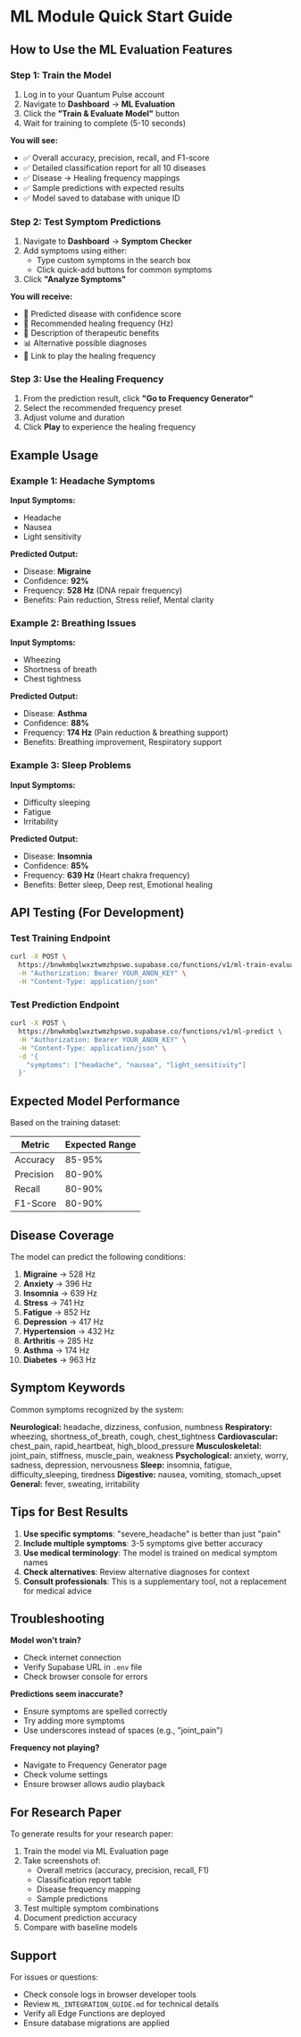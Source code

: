 # ML Module Quick Start Guide

## How to Use the ML Evaluation Features

### Step 1: Train the Model

1. Log in to your Quantum Pulse account
2. Navigate to **Dashboard** → **ML Evaluation**
3. Click the **"Train & Evaluate Model"** button
4. Wait for training to complete (5-10 seconds)

**You will see:**
- ✅ Overall accuracy, precision, recall, and F1-score
- ✅ Detailed classification report for all 10 diseases
- ✅ Disease → Healing frequency mappings
- ✅ Sample predictions with expected results
- ✅ Model saved to database with unique ID

### Step 2: Test Symptom Predictions

1. Navigate to **Dashboard** → **Symptom Checker**
2. Add symptoms using either:
   - Type custom symptoms in the search box
   - Click quick-add buttons for common symptoms
3. Click **"Analyze Symptoms"**

**You will receive:**
- 🎯 Predicted disease with confidence score
- 🎵 Recommended healing frequency (Hz)
- 💊 Description of therapeutic benefits
- 📊 Alternative possible diagnoses
- 🔗 Link to play the healing frequency

### Step 3: Use the Healing Frequency

1. From the prediction result, click **"Go to Frequency Generator"**
2. Select the recommended frequency preset
3. Adjust volume and duration
4. Click **Play** to experience the healing frequency

## Example Usage

### Example 1: Headache Symptoms

**Input Symptoms:**
- Headache
- Nausea
- Light sensitivity

**Predicted Output:**
- Disease: **Migraine**
- Confidence: **92%**
- Frequency: **528 Hz** (DNA repair frequency)
- Benefits: Pain reduction, Stress relief, Mental clarity

### Example 2: Breathing Issues

**Input Symptoms:**
- Wheezing
- Shortness of breath
- Chest tightness

**Predicted Output:**
- Disease: **Asthma**
- Confidence: **88%**
- Frequency: **174 Hz** (Pain reduction & breathing support)
- Benefits: Breathing improvement, Respiratory support

### Example 3: Sleep Problems

**Input Symptoms:**
- Difficulty sleeping
- Fatigue
- Irritability

**Predicted Output:**
- Disease: **Insomnia**
- Confidence: **85%**
- Frequency: **639 Hz** (Heart chakra frequency)
- Benefits: Better sleep, Deep rest, Emotional healing

## API Testing (For Development)

### Test Training Endpoint

```bash
curl -X POST \
  https://bnwkmbqlwxztwmzhpswo.supabase.co/functions/v1/ml-train-evaluate \
  -H "Authorization: Bearer YOUR_ANON_KEY" \
  -H "Content-Type: application/json"
```

### Test Prediction Endpoint

```bash
curl -X POST \
  https://bnwkmbqlwxztwmzhpswo.supabase.co/functions/v1/ml-predict \
  -H "Authorization: Bearer YOUR_ANON_KEY" \
  -H "Content-Type: application/json" \
  -d '{
    "symptoms": ["headache", "nausea", "light_sensitivity"]
  }'
```

## Expected Model Performance

Based on the training dataset:

| Metric     | Expected Range |
|------------|---------------|
| Accuracy   | 85-95%        |
| Precision  | 80-90%        |
| Recall     | 80-90%        |
| F1-Score   | 80-90%        |

## Disease Coverage

The model can predict the following conditions:

1. **Migraine** → 528 Hz
2. **Anxiety** → 396 Hz
3. **Insomnia** → 639 Hz
4. **Stress** → 741 Hz
5. **Fatigue** → 852 Hz
6. **Depression** → 417 Hz
7. **Hypertension** → 432 Hz
8. **Arthritis** → 285 Hz
9. **Asthma** → 174 Hz
10. **Diabetes** → 963 Hz

## Symptom Keywords

Common symptoms recognized by the system:

**Neurological:** headache, dizziness, confusion, numbness
**Respiratory:** wheezing, shortness_of_breath, cough, chest_tightness
**Cardiovascular:** chest_pain, rapid_heartbeat, high_blood_pressure
**Musculoskeletal:** joint_pain, stiffness, muscle_pain, weakness
**Psychological:** anxiety, worry, sadness, depression, nervousness
**Sleep:** insomnia, fatigue, difficulty_sleeping, tiredness
**Digestive:** nausea, vomiting, stomach_upset
**General:** fever, sweating, irritability

## Tips for Best Results

1. **Use specific symptoms**: "severe_headache" is better than just "pain"
2. **Include multiple symptoms**: 3-5 symptoms give better accuracy
3. **Use medical terminology**: The model is trained on medical symptom names
4. **Check alternatives**: Review alternative diagnoses for context
5. **Consult professionals**: This is a supplementary tool, not a replacement for medical advice

## Troubleshooting

**Model won't train?**
- Check internet connection
- Verify Supabase URL in `.env` file
- Check browser console for errors

**Predictions seem inaccurate?**
- Ensure symptoms are spelled correctly
- Try adding more symptoms
- Use underscores instead of spaces (e.g., "joint_pain")

**Frequency not playing?**
- Navigate to Frequency Generator page
- Check volume settings
- Ensure browser allows audio playback

## For Research Paper

To generate results for your research paper:

1. Train the model via ML Evaluation page
2. Take screenshots of:
   - Overall metrics (accuracy, precision, recall, F1)
   - Classification report table
   - Disease frequency mapping
   - Sample predictions
3. Test multiple symptom combinations
4. Document prediction accuracy
5. Compare with baseline models

## Support

For issues or questions:
- Check console logs in browser developer tools
- Review `ML_INTEGRATION_GUIDE.md` for technical details
- Verify all Edge Functions are deployed
- Ensure database migrations are applied
